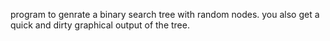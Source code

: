 program to genrate a binary search tree with random nodes. you also get a quick and dirty graphical output of the tree.